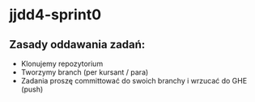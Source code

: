 # jjdd4-sprint0

## Zasady oddawania zadań:
- Klonujemy repozytorium
- Tworzymy branch (per kursant / para)
- Zadania proszę committować do swoich branchy i wrzucać do GHE (push)
